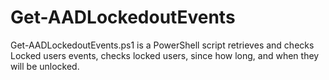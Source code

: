 # Get-AADLockedoutEvents
Get-AADLockedoutEvents.ps1 is a PowerShell script retrieves and checks Locked users events, checks locked users, since  how long, and when they will be unlocked.
